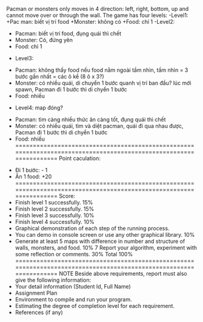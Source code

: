 Pacman or monsters only moves in 4 direction: left, right, bottom, up and cannot move
over or through the wall. The game has four levels:
-Level1: 
+Pac man: biết vị trí food
+Monster: không có
+Food: chỉ 1
-Level2:
+ Pacman: biết vị trí food, đụng quái thì chết
+ Monster: Có, đứng yên
+ Food: chỉ 1
- Level3:
+ Pacman: không thấy food nếu food nằm ngoài tầm nhìn, tầm nhìn = 3 bước gần nhất = các ô kề (8 ô x 3?)	
+ Monster: có nhiều quái, di chuyển 1 bước quanh vị trí ban đầu? lúc mới spawn, Pacman đi 1 bước thì di chyển 1 bước
+ Food: nhiều
- Level4: map đóng?
+ Pacman: tìm càng nhiều thức ăn càng tốt, đụng quái thì chết
+ Monster: có nhiều quái, tìm và diệt pacman, quái đi qua nhau được, Pacman đi 1 bước thì di chyển 1 bước
+ Food: nhiều
==================================================================================================================
Point caculation:
- Đi 1 bước: - 1 
- Ăn 1 food: +20
==================================================================================================================
Score:
- Finish level 1 successfully. 							15%
- Finish level 2 successfully. 							15%
- Finish level 3 successfully. 							10%
- Finish level 4 successfully. 							10%
- Graphical demonstration of each step of the running process. 
- You can demo in console screen or use any other graphical library.		10%
- Generate at least 5 maps with difference in number and structure of
walls, monsters, and food.							10%
7 Report your algorithm, experiment with some reflection or comments. 		30%
Total 100%
==================================================================================================================
NOTE
Beside above requirements, report must also give the following information:
- Your detail information (Student Id, Full Name)
- Assignment Plan
- Environment to compile and run your program.
- Estimating the degree of completion level for each requirement.
- References (if any)
